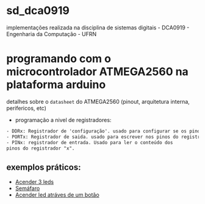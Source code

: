 # sd_dca0919
implementações realizada na disciplina de sistemas digitais - DCA0919 - Engenharia da Computação - UFRN

# programando com o microcontrolador ATMEGA2560 na plataforma arduino

detalhes sobre o `datasheet` do ATMEGA2560 (pinout, arquitetura interna, perifericos, etc)

- programação a nivel de registradores:

```txt
- DDRx: Registrador de 'configuração'. usado para configurar se os pinos do registrador "x" como saida ou entrada. 1 = saida, 0 = entrada;
- PORTx: Registrador de saida. usado para escrever nos pinos do registrador "x";
- PINx: registrador de entrada. Usado para ler o conteúdo dos
pinos do registrador "x".
```
## exemplos práticos: 
- [Acender 3 leds](https://github.com/CarlosG18/sd_dca0919/blob/main/examples/example1/example1.md)
- [Semáfaro](https://github.com/CarlosG18/sd_dca0919/blob/main/examples/example2/example2.md)
- [Acender led atráves de um botão](https://github.com/CarlosG18/sd_dca0919/blob/main/examples/example2/example3.md)
